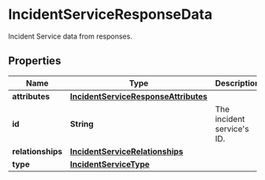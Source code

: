

# IncidentServiceResponseData

Incident Service data from responses.
## Properties

Name | Type | Description | Notes
------------ | ------------- | ------------- | -------------
**attributes** | [**IncidentServiceResponseAttributes**](IncidentServiceResponseAttributes.md) |  |  [optional]
**id** | **String** | The incident service&#39;s ID. | 
**relationships** | [**IncidentServiceRelationships**](IncidentServiceRelationships.md) |  |  [optional]
**type** | [**IncidentServiceType**](IncidentServiceType.md) |  | 



